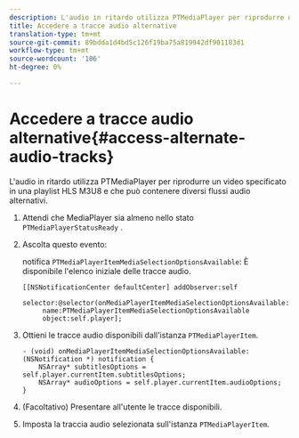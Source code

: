 ```yaml
---
description: L'audio in ritardo utilizza PTMediaPlayer per riprodurre un video specificato in una playlist HLS M3U8 e che può contenere diversi flussi audio alternativi.
title: Accedere a tracce audio alternative
translation-type: tm+mt
source-git-commit: 89bdda1d4bd5c126f19ba75a819942df901183d1
workflow-type: tm+mt
source-wordcount: '106'
ht-degree: 0%

---
```



# Accedere a tracce audio alternative{#access-alternate-audio-tracks}

L&#39;audio in ritardo utilizza PTMediaPlayer per riprodurre un video specificato in una playlist HLS M3U8 e che può contenere diversi flussi audio alternativi.

1. Attendi che MediaPlayer sia almeno nello stato `PTMediaPlayerStatusReady` .
1. Ascolta questo evento:

   notifica `PTMediaPlayerItemMediaSelectionOptionsAvailable`: È disponibile l&#39;elenco iniziale delle tracce audio.

   ```
   [[NSNotificationCenter defaultCenter] addObserver:self 
        selector:@selector(onMediaPlayerItemMediaSelectionOptionsAvailable:) 
        name:PTMediaPlayerItemMediaSelectionOptionsAvailable  
        object:self.player];
   ```

1. Ottieni le tracce audio disponibili dall&#39;istanza `PTMediaPlayerItem`.

   ```
   - (void) onMediaPlayerItemMediaSelectionOptionsAvailable:(NSNotification *) notification { 
       NSArray* subtitlesOptions = self.player.currentItem.subtitlesOptions; 
       NSArray* audioOptions = self.player.currentItem.audioOptions; 
   }
   ```

1. (Facoltativo) Presentare all&#39;utente le tracce disponibili.
1. Imposta la traccia audio selezionata sull&#39;istanza `PTMediaPlayerItem`.
